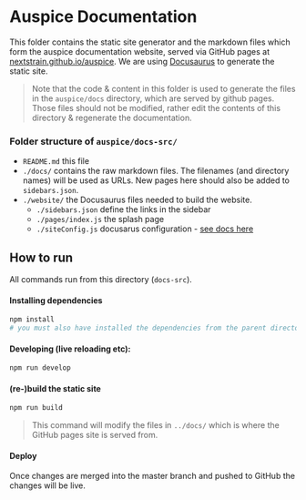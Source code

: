 # Auspice Documentation

This folder contains the static site generator and the markdown files which form the auspice documentation website, served via GitHub pages at [nextstrain.github.io/auspice](https://nextstrain.github.io/auspice).
We are using [Docusaurus](https://docusaurus.io/) to generate the static site.


> Note that the code & content in this folder is used to generate the files in the `auspice/docs` directory, which are served by github pages.
Those files should not be modified, rather edit the contents of this directory & regenerate the documentation.


### Folder structure of `auspice/docs-src/`
* `README.md` this file
* `./docs/` contains the raw markdown files. The filenames (and directory names) will be used as URLs.
New pages here should also be added to `sidebars.json`.
* `./website/` the Docusaurus files needed to build the website.
  * `./sidebars.json` define the links in the sidebar
  * `./pages/index.js` the splash page
  * `./siteConfig.js` docusarus configuration - [see docs here](https://docusaurus.io/docs/en/site-config)


## How to run 

All commands run from this directory (`docs-src`).

#### Installing dependencies
```bash
npm install
# you must also have installed the dependencies from the parent directory (`auspice`)
```

#### Developing (live reloading etc):
```bash
npm run develop
```

#### (re-)build the static site

```bash
npm run build
```
> This command will modify the files in `../docs/` which is where the GitHub pages site is served from.

#### Deploy
Once changes are merged into the master branch and pushed to GitHub the changes will be live.
